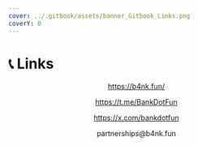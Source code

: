 ```yaml
---
cover: ../.gitbook/assets/banner_Gitbook_Links.png
coverY: 0
---
```


# 📞 Links

<p align="center"><a href="https://b4nk.fun/">https://b4nk.fun/</a></p>

<p align="center"><a href="https://t.me/BankDotFun">https://t.me/BankDotFun</a></p>

<p align="center"> <a href="https://x.com/bankdotfun">https://x.com/bankdotfun</a></p>

<p align="center">partnerships@b4nk.fun</p>
